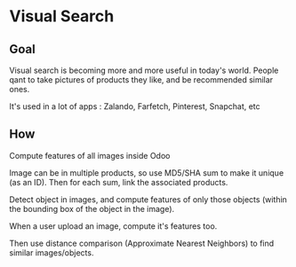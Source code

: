 # Visual Search

## Goal

Visual search is becoming more and more useful in today's world.
People qant to take pictures of products they like, and be recommended similar ones.

It's used in a lot of apps : Zalando, Farfetch, Pinterest, Snapchat, etc

## How

Compute features of all images inside Odoo

Image can be in multiple products, so use MD5/SHA sum to make it unique (as an ID).
Then for each sum, link the associated products.

Detect object in images, and compute features of only those objects (within the bounding box of the object in the image).

When a user upload an image, compute it's features too.

Then use distance comparison (Approximate Nearest Neighbors) to find similar images/objects.